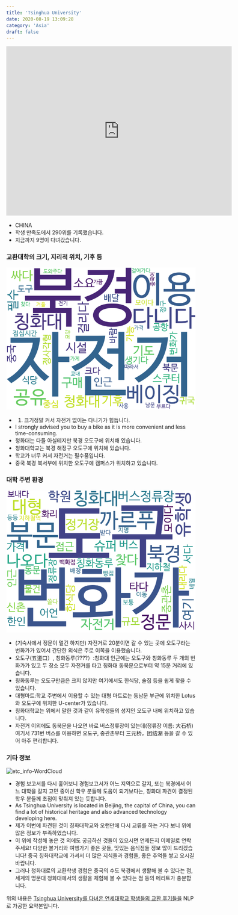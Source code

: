 ```yaml
---
title: 'Tsinghua University'
date: 2020-08-19 13:09:28
category: 'Asia'
draft: false
---
```


<iframe
width="600"
height="450"
frameborder="0" style="border:0"
src="https://www.google.com/maps/embed/v1/place?key=AIzaSyC9e1AME-pVmWC4hBpFdu5S4dKzyepa3HQ&q=Tsinghua+University&center=39.9996674,116.3264439&zoom=14" allowfullscreen>
</iframe>


* CHINA
* 학생 만족도에서 290위를 기록했습니다.
* 지금까지 9명이 다녀갔습니다. 

### 교환대학의 크기, 지리적 위치, 기후 등

![gen_info-WordCloud](../univ_wordclouds_okt/gen_info/CN000015_gen_info_okt.png)

* 1. 크기정말 커서 자전거 없이는 다니기가 힘듭니다.
* I strongly advised you to buy a bike as it is more convenient and less time-consuming.
* 청화대는 다들 아실테지만 북경 오도구에 위치해 있습니다.
* 청화대학교는 북경 해정구 오도구에 위치해 있습니다.
* 학교가 너무 커서 자전거는 필수품입니다.
* 중국 북경 북서부에 위치한 오도구에 캠퍼스가 위치하고 있습니다.


### 대학 주변 환경

![env_info-WordCloud](../univ_wordclouds_okt/env_info/CN000015_env_info_okt.png)

* (기숙사에서 정문이 멀긴 하지만) 자전거로 20분이면 갈 수 있는 곳에 오도구라는 번화가가 있어서 간단한 외식은 주로 이쪽을 이용했습니다.
* 오도구(五道口）, 칭화동루(????）:칭화대 인근에는 오도구와 칭화동루 두 개의 번화가가 있고 두 장소 모두 자전거를 타고 칭화대 동북문으로부터 약 15분 거리에 있습니다.
* 칭화동루는 오도구만큼은 크지 않지만 여기에서도 한식당, 술집 등을 쉽게 찾을 수 있습니다.
* 대형마트:학교 주변에서 이용할 수 있는 대형 마트로는 동남문 부근에 위치한 Lotus와 오도구에 위치한 U-center가 있습니다.
* 칭화대학교는 위에서 말한 것과 같이 유학생들의 성지인 오도구 내에 위치하고 있습니다.
* 자전거 이외에도 동북문을 나오면 바로 버스정류장이 있는데(정류장 이름: 大石&#26725;) 여기서 731번 버스를 이용하면 오도구, 중관촌부터 三元&#26725;，&#22242;&#32467;湖 등을 갈 수 있어 아주 편리합니다.


### 기타 정보

![etc_info-WordCloud](../univ_wordclouds_okt/etc_info/CN000015_etc_info_okt.png)

* 경험 보고서를 다시 훑어보니 경험보고서가 어느 지역으로 갈지, 또는 북경에서 어느 대학을 갈지 고민 중이신 학우 분들께 도움이 되기보다는, 칭화대 파견이 결정된 학우 분들께 초점이 맞춰져 있는 듯합니다.
* As Tsinghua University is located in Beijing, the capital of China, you can find a lot of historical heritage and also advanced technology developing here.
* 제가 이번에 파견된 것이 칭화대학교와 오랜만에 다시 교류를 하는 거다 보니 위에 많은 정보가 부족하였습니다.
* 이 위에 작성해 놓은 것 외에도 궁금하신 것들이 있으시면 언제든지 이메일로 연락주세요! 다양한 볼거리와 여행가기 좋은 곳들, 맛있는 음식점들 정보 많이 드리겠습니다! 중국 칭화대학교에 가셔서 더 많은 지식들과 경험들, 좋은 추억들 쌓고 오시길 바랍니다.
* 그러나 청화대로의 교환학생 경험은 중국의 수도 북경에서 생활해 볼 수 있다는 점, 세계의 명문대 청화대에서의 생활을 체험해 볼 수 있다는 점 등의 메리트가 충분합니다.


위의 내용은 [Tsinghua University를 다녀온 연세대학교 학생들의 교환 후기들을](http://oia.yonsei.ac.kr/partner/expReport.asp?ucode=CN000015&bgbn=A) NLP로 가공한 요약본입니다. 
